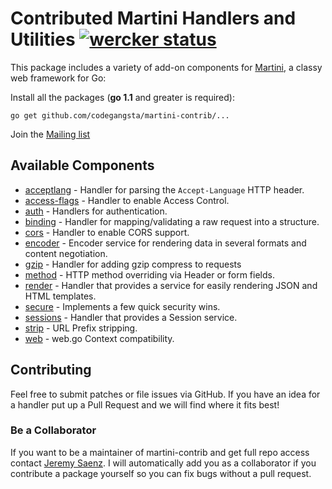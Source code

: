 # Contributed Martini Handlers and Utilities [![wercker status](https://app.wercker.com/status/6e73d91b3a2bdb85a74cd61d380248d7 "wercker status")](https://app.wercker.com/project/bykey/6e73d91b3a2bdb85a74cd61d380248d7)

This package includes a variety of add-on components for [Martini][], a classy web framework for Go:

Install all the packages (**go 1.1** and greater is required):
~~~
go get github.com/codegangsta/martini-contrib/...
~~~

Join the [Mailing list](https://groups.google.com/forum/#!forum/martini-go)

## Available Components
* [acceptlang](https://github.com/codegangsta/martini-contrib/tree/master/acceptlang) - Handler for parsing the `Accept-Language` HTTP header.
* [access-flags](https://github.com/codegangsta/martini-contrib/tree/master/access-flags) - Handler to enable Access Control.
* [auth](https://github.com/codegangsta/martini-contrib/tree/master/auth) - Handlers for authentication.
* [binding](https://github.com/codegangsta/martini-contrib/tree/master/binding) - Handler for mapping/validating a raw request into a structure.
* [cors](https://github.com/codegangsta/martini-contrib/tree/master/cors) - Handler to enable CORS support.
* [encoder](https://github.com/codegangsta/martini-contrib/tree/master/encoder) - Encoder service for rendering data in several formats and content negotiation.
* [gzip](https://github.com/codegangsta/martini-contrib/tree/master/gzip) - Handler for adding gzip compress to requests
* [method](https://github.com/codegangsta/martini-contrib/tree/master/method) - HTTP method overriding via Header or form fields.
* [render](https://github.com/codegangsta/martini-contrib/tree/master/render) - Handler that provides a service for easily rendering JSON and HTML templates.
* [secure](https://github.com/codegangsta/martini-contrib/tree/master/secure) - Implements a few quick security wins.
* [sessions](https://github.com/codegangsta/martini-contrib/tree/master/sessions) - Handler that provides a Session service.
* [strip](https://github.com/codegangsta/martini-contrib/tree/master/strip) - URL Prefix stripping.
* [web](https://github.com/codegangsta/martini-contrib/tree/master/web) - web.go Context compatibility.

## Contributing
Feel free to submit patches or file issues via GitHub. If you have an idea for a handler put up a Pull Request and we will find where it fits best!

### Be a Collaborator
If you want to be a maintainer of martini-contrib and get full repo access contact [Jeremy Saenz](http://github.com/codegangsta). I will automatically add you as a collaborator if you contribute a package yourself so you can fix bugs without a pull request.

[Martini]: http://martini.codegangsta.io/
